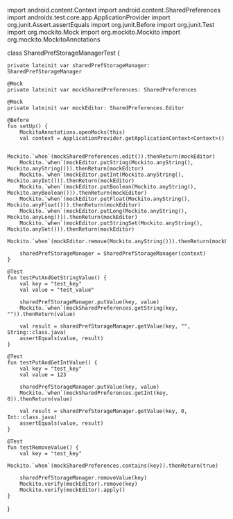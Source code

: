 import android.content.Context
import android.content.SharedPreferences
import androidx.test.core.app.ApplicationProvider
import org.junit.Assert.assertEquals
import org.junit.Before
import org.junit.Test
import org.mockito.Mock
import org.mockito.Mockito
import org.mockito.MockitoAnnotations

class SharedPrefStorageManagerTest {

    private lateinit var sharedPrefStorageManager: SharedPrefStorageManager

    @Mock
    private lateinit var mockSharedPreferences: SharedPreferences

    @Mock
    private lateinit var mockEditor: SharedPreferences.Editor

    @Before
    fun setUp() {
        MockitoAnnotations.openMocks(this)
        val context = ApplicationProvider.getApplicationContext<Context>()

        Mockito.`when`(mockSharedPreferences.edit()).thenReturn(mockEditor)
        Mockito.`when`(mockEditor.putString(Mockito.anyString(), Mockito.anyString())).thenReturn(mockEditor)
        Mockito.`when`(mockEditor.putInt(Mockito.anyString(), Mockito.anyInt())).thenReturn(mockEditor)
        Mockito.`when`(mockEditor.putBoolean(Mockito.anyString(), Mockito.anyBoolean())).thenReturn(mockEditor)
        Mockito.`when`(mockEditor.putFloat(Mockito.anyString(), Mockito.anyFloat())).thenReturn(mockEditor)
        Mockito.`when`(mockEditor.putLong(Mockito.anyString(), Mockito.anyLong())).thenReturn(mockEditor)
        Mockito.`when`(mockEditor.putStringSet(Mockito.anyString(), Mockito.anySet())).thenReturn(mockEditor)
        Mockito.`when`(mockEditor.remove(Mockito.anyString())).thenReturn(mockEditor)

        sharedPrefStorageManager = SharedPrefStorageManager(context)
    }

    @Test
    fun testPutAndGetStringValue() {
        val key = "test_key"
        val value = "test_value"

        sharedPrefStorageManager.putValue(key, value)
        Mockito.`when`(mockSharedPreferences.getString(key, "")).thenReturn(value)

        val result = sharedPrefStorageManager.getValue(key, "", String::class.java)
        assertEquals(value, result)
    }

    @Test
    fun testPutAndGetIntValue() {
        val key = "test_key"
        val value = 123

        sharedPrefStorageManager.putValue(key, value)
        Mockito.`when`(mockSharedPreferences.getInt(key, 0)).thenReturn(value)

        val result = sharedPrefStorageManager.getValue(key, 0, Int::class.java)
        assertEquals(value, result)
    }

    @Test
    fun testRemoveValue() {
        val key = "test_key"
        Mockito.`when`(mockSharedPreferences.contains(key)).thenReturn(true)

        sharedPrefStorageManager.removeValue(key)
        Mockito.verify(mockEditor).remove(key)
        Mockito.verify(mockEditor).apply()
    }
}
